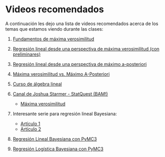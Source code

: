 # Videos recomendados

A continuación les dejo una lista de videos recomendados acerca de los temas que estamos viendo durante las clases:

1. [Fundamentos de máxima verosimilitud](https://www.youtube.com/watch?v=93fPFOf547Q)

2. [Regresión lineal desde una perspectiva de máxima verosimilitud (con preliminares)](https://www.youtube.com/watch?v=voN8omBe2r4)

3. [Regresión lineal desde una perspectiva de máximo a-posteriori](https://www.youtube.com/watch?v=4bvuBaDhQ4M)

4. [Máxima verosimilitud vs. Máximo A-Posteriori](https://www.youtube.com/watch?v=yH_xwGnW-ig)

5. [Curso de álgebra lineal](https://www.youtube.com/playlist?list=PLHXZ9OQGMqxfUl0tcqPNTJsb7R6BqSLo6)

6. [Canal de Joshua Starmer - StatQuest (BAM!)](https://www.youtube.com/c/joshstarmer)
   - [Máxima verosimilitud](https://www.youtube.com/watch?v=XepXtl9YKwc)

7. Interesante serie para regresión lineal Bayesiana:
   - [Artículo 1](https://towardsdatascience.com/bayesian-linear-regression-in-python-using-machine-learning-to-predict-student-grades-part-1-7d0ad817fca5)
   - [Artículo 2](https://towardsdatascience.com/bayesian-linear-regression-in-python-using-machine-learning-to-predict-student-grades-part-2-b72059a8ac7e)

8. [Regresión Lineal Bayesiana con PyMC3](https://www.youtube.com/watch?v=9Hxi3CReZhs)


9. [Regresión Logística Bayesiana con PyMC3](https://www.youtube.com/watch?v=W-lqgS4IdaA)
